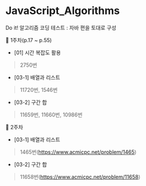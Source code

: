 # JavaScript_Algorithms

Do it! 알고리즘 코딩 테스트 : 자바 편을 토대로 구성

🚩 1주차(p.17 ~ p.55)

- [01] 시간 복잡도 활용

> 2750번

- [03-1] 배열과 리스트

> 11720번, 1546번

- [03-2] 구간 합

> 11659번, 11660번, 10986번

🚩 2주차

- [03-1] 배열과 리스트

> 1465번(https://www.acmicpc.net/problem/1465)

- [03-2] 구간 합

> 11658번(https://www.acmicpc.net/problem/11658)
